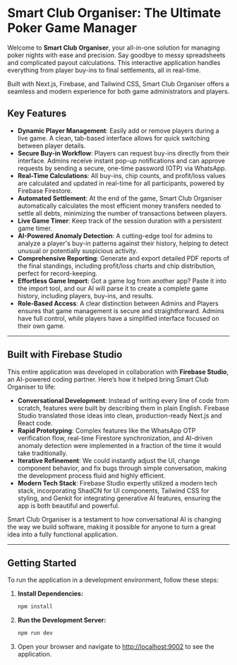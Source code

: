 
# Smart Club Organiser: The Ultimate Poker Game Manager

Welcome to **Smart Club Organiser**, your all-in-one solution for managing poker nights with ease and precision. Say goodbye to messy spreadsheets and complicated payout calculations. This interactive application handles everything from player buy-ins to final settlements, all in real-time.

Built with Next.js, Firebase, and Tailwind CSS, Smart Club Organiser offers a seamless and modern experience for both game administrators and players.

## Key Features

- **Dynamic Player Management**: Easily add or remove players during a live game. A clean, tab-based interface allows for quick switching between player details.
- **Secure Buy-in Workflow**: Players can request buy-ins directly from their interface. Admins receive instant pop-up notifications and can approve requests by sending a secure, one-time password (OTP) via WhatsApp.
- **Real-Time Calculations**: All buy-ins, chip counts, and profit/loss values are calculated and updated in real-time for all participants, powered by Firebase Firestore.
- **Automated Settlement**: At the end of the game, Smart Club Organiser automatically calculates the most efficient money transfers needed to settle all debts, minimizing the number of transactions between players.
- **Live Game Timer**: Keep track of the session duration with a persistent game timer.
- **AI-Powered Anomaly Detection**: A cutting-edge tool for admins to analyze a player's buy-in patterns against their history, helping to detect unusual or potentially suspicious activity.
- **Comprehensive Reporting**: Generate and export detailed PDF reports of the final standings, including profit/loss charts and chip distribution, perfect for record-keeping.
- **Effortless Game Import**: Got a game log from another app? Paste it into the import tool, and our AI will parse it to create a complete game history, including players, buy-ins, and results.
- **Role-Based Access**: A clear distinction between Admins and Players ensures that game management is secure and straightforward. Admins have full control, while players have a simplified interface focused on their own game.

---

## Built with Firebase Studio

This entire application was developed in collaboration with **Firebase Studio**, an AI-powered coding partner. Here’s how it helped bring Smart Club Organiser to life:

- **Conversational Development**: Instead of writing every line of code from scratch, features were built by describing them in plain English. Firebase Studio translated those ideas into clean, production-ready Next.js and React code.
- **Rapid Prototyping**: Complex features like the WhatsApp OTP verification flow, real-time Firestore synchronization, and AI-driven anomaly detection were implemented in a fraction of the time it would take traditionally.
- **Iterative Refinement**: We could instantly adjust the UI, change component behavior, and fix bugs through simple conversation, making the development process fluid and highly efficient.
- **Modern Tech Stack**: Firebase Studio expertly utilized a modern tech stack, incorporating ShadCN for UI components, Tailwind CSS for styling, and Genkit for integrating generative AI features, ensuring the app is both beautiful and powerful.

Smart Club Organiser is a testament to how conversational AI is changing the way we build software, making it possible for anyone to turn a great idea into a fully functional application.

---

## Getting Started

To run the application in a development environment, follow these steps:

1.  **Install Dependencies:**
    ```bash
    npm install
    ```

2.  **Run the Development Server:**
    ```bash
    npm run dev
    ```

3.  Open your browser and navigate to [http://localhost:9002](http://localhost:9002) to see the application.
